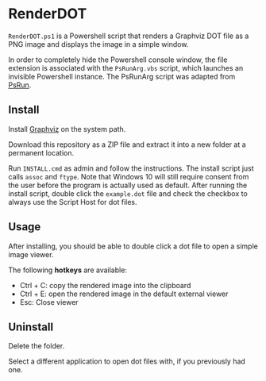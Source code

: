 # RenderDOT

`RenderDOT.ps1` is a Powershell script that renders a Graphviz DOT file as a PNG image and displays the image in a simple window.

In order to completely hide the Powershell console window, the file extension is associated with the `PsRunArg.vbs` script, which launches an invisible Powershell instance. The PsRunArg script was adapted from [PsRun](https://github.com/gbuktenica/PsRun).

## Install

Install [Graphviz](https://graphviz.org/) on the system path.

Download this repository as a ZIP file and extract it into a new folder at a permanent location.

Run `INSTALL.cmd` as admin and follow the instructions. The install script just calls `assoc` and `ftype`. Note that Windows 10 will still require consent from the user before the program is actually used as default. After running the install script, double click the `example.dot` file and check the checkbox to always use the Script Host for dot files.

## Usage

After installing, you should be able to double click a dot file to open a simple image viewer.

The following **hotkeys** are available:

- Ctrl + C: copy the rendered image into the clipboard
- Ctrl + E: open the rendered image in the default external viewer
- Esc: Close viewer

## Uninstall

Delete the folder.

Select a different application to open dot files with, if you previously had one.